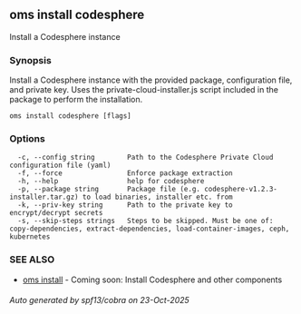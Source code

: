 ## oms install codesphere

Install a Codesphere instance

### Synopsis

Install a Codesphere instance with the provided package, configuration file, and private key.
Uses the private-cloud-installer.js script included in the package to perform the installation.

```
oms install codesphere [flags]
```

### Options

```
  -c, --config string        Path to the Codesphere Private Cloud configuration file (yaml)
  -f, --force                Enforce package extraction
  -h, --help                 help for codesphere
  -p, --package string       Package file (e.g. codesphere-v1.2.3-installer.tar.gz) to load binaries, installer etc. from
  -k, --priv-key string      Path to the private key to encrypt/decrypt secrets
  -s, --skip-steps strings   Steps to be skipped. Must be one of: copy-dependencies, extract-dependencies, load-container-images, ceph, kubernetes
```

### SEE ALSO

* [oms install](oms_install.md)	 - Coming soon: Install Codesphere and other components

###### Auto generated by spf13/cobra on 23-Oct-2025
